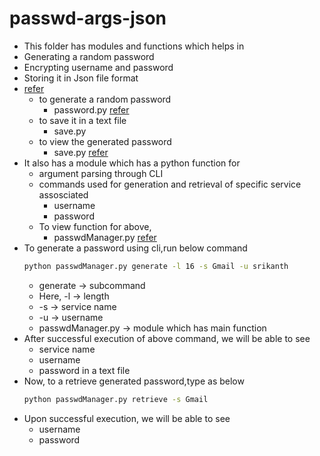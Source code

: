 # passwd-args-json
* This folder has modules and functions which helps in
* Generating a random password 
* Encrypting username and password 
* Storing it in Json file format
* [refer](https://github.com/Srikanthkovuri/Command-Line/blob/main/password-args/passwd-args-json)
  * to generate a random password
    * password.py [refer](https://github.com/Srikanthkovuri/Command-Line/blob/main/password-args/passwd-args-json/passwordjson.py)
  * to save it in a text file
    * save.py 
  * to view the generated password
    * save.py [refer](https://github.com/Srikanthkovuri/Command-Line/blob/main/password-args/passwd-args-json/savejson.py)
* It also has a module which has a python function for
  * argument parsing through CLI
  * commands used for generation and retrieval of specific service assosciated
    * username
    * password
  * To view function for above,
    * passwdManager.py [refer](https://github.com/Srikanthkovuri/Command-Line/blob/main/password-args/passwd-args-json/passwdManagerjson.py)
* To generate a password using cli,run below command
  ```bash
  python passwdManager.py generate -l 16 -s Gmail -u srikanth
  ```
  * generate -> subcommand
  * Here, -l -> length
  * -s -> service name
  * -u -> username
  * passwdManager.py -> module which has main function
* After successful execution of above command, we will be able to see
  * service name
  * username
  * password in a text file
* Now, to a retrieve generated password,type as below
  ```bash
  python passwdManager.py retrieve -s Gmail 
  ```
* Upon successful execution, we will be able to see
  * username
  * password 